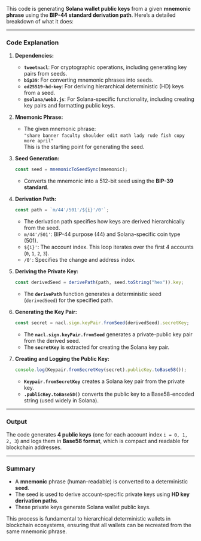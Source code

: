 This code is generating **Solana wallet public keys** from a given **mnemonic phrase** using the **BIP-44 standard derivation path**. Here’s a detailed breakdown of what it does:

---

### **Code Explanation**

1. **Dependencies:**
   - **`tweetnacl`**: For cryptographic operations, including generating key pairs from seeds.
   - **`bip39`**: For converting mnemonic phrases into seeds.
   - **`ed25519-hd-key`**: For deriving hierarchical deterministic (HD) keys from a seed.
   - **`@solana/web3.js`**: For Solana-specific functionality, including creating key pairs and formatting public keys.

2. **Mnemonic Phrase:**
   - The given mnemonic phrase:  
     `"share banner faculty shoulder edit math lady rude fish copy more april"`  
     This is the starting point for generating the seed.

3. **Seed Generation:**
   ```javascript
   const seed = mnemonicToSeedSync(mnemonic);
   ```
   - Converts the mnemonic into a 512-bit seed using the **BIP-39 standard**.

4. **Derivation Path:**
   ```javascript
   const path = `m/44'/501'/${i}'/0'`;
   ```
   - The derivation path specifies how keys are derived hierarchically from the seed.
   - `m/44'/501'`: BIP-44 purpose (44) and Solana-specific coin type (501).  
   - `${i}'`: The account index. This loop iterates over the first 4 accounts (`0`, `1`, `2`, `3`).  
   - `/0'`: Specifies the change and address index.

5. **Deriving the Private Key:**
   ```javascript
   const derivedSeed = derivePath(path, seed.toString("hex")).key;
   ```
   - The **`derivePath`** function generates a deterministic seed (`derivedSeed`) for the specified path.

6. **Generating the Key Pair:**
   ```javascript
   const secret = nacl.sign.keyPair.fromSeed(derivedSeed).secretKey;
   ```
   - The **`nacl.sign.keyPair.fromSeed`** generates a private-public key pair from the derived seed.
   - The **`secretKey`** is extracted for creating the Solana key pair.

7. **Creating and Logging the Public Key:**
   ```javascript
   console.log(Keypair.fromSecretKey(secret).publicKey.toBase58());
   ```
   - **`Keypair.fromSecretKey`** creates a Solana key pair from the private key.
   - **`.publicKey.toBase58()`** converts the public key to a Base58-encoded string (used widely in Solana).

---

### **Output**
The code generates **4 public keys** (one for each account index `i = 0, 1, 2, 3`) and logs them in **Base58 format**, which is compact and readable for blockchain addresses.

---

### **Summary**
- A **mnemonic** phrase (human-readable) is converted to a deterministic **seed**.
- The seed is used to derive account-specific private keys using **HD key derivation paths**.
- These private keys generate Solana wallet public keys.

This process is fundamental to hierarchical deterministic wallets in blockchain ecosystems, ensuring that all wallets can be recreated from the same mnemonic phrase.